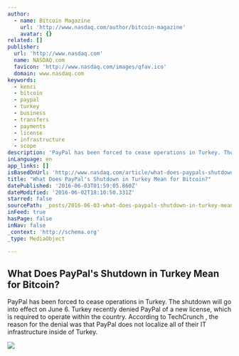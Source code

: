 ```yaml
---
author:
  - name: Bitcoin Magazine
    url: 'http://www.nasdaq.com/author/bitcoin-magazine'
    avatar: {}
related: []
publisher:
  url: 'http://www.nasdaq.com'
  name: NASDAQ.com
  favicon: 'http://www.nasdaq.com/images/qfav.ico'
  domain: www.nasdaq.com
keywords:
  - kenci
  - bitcoin
  - paypal
  - turkey
  - business
  - transfers
  - payments
  - license
  - infrastructure
  - scope
description: 'PayPal has been forced to cease operations in Turkey. The shutdown will go into effect on June 6. Turkey recently denied PayPal of a new license, which is required to operate within the country. According to TechCrunch , the reason for the denial was that PayPal does not localize all of their IT infrastructure inside of Turkey.'
inLanguage: en
app_links: []
isBasedOnUrl: 'http://www.nasdaq.com/article/what-does-paypals-shutdown-in-turkey-mean-for-bitcoin-cm629678'
title: "What Does PayPal's Shutdown in Turkey Mean for Bitcoin?"
datePublished: '2016-06-03T01:59:05.860Z'
dateModified: '2016-06-02T18:10:50.331Z'
starred: false
sourcePath: _posts/2016-06-03-what-does-paypals-shutdown-in-turkey-mean-for-bitcoin.md
inFeed: true
hasPage: false
inNav: false
_context: 'http://schema.org'
_type: MediaObject

---
```

<article style=""><h1>What Does PayPal's Shutdown in Turkey Mean for Bitcoin?</h1><p>PayPal has been forced to cease operations in Turkey. The shutdown will go into effect on June 6. Turkey recently denied PayPal of a new license, which is required to operate within the country. According to TechCrunch , the reason for the denial was that PayPal does not localize all of their IT infrastructure inside of Turkey.</p><img src="http://www.nasdaq.com/reference/hiresphotos/news-photos/bitcoin/325x200/bitcoin78.jpg" /></article>